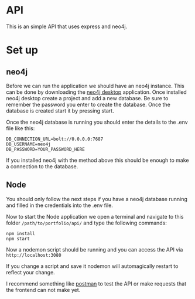 # API
This is an simple API that uses express and neo4j.

# Set up

## neo4j
Before we can run the application we should have an neo4j instance. This can be done by downloading the [neo4j desktop]("https://neo4j.com/download/neo4j-desktop/") application. Once installed neo4j desktop create a project and add a new database. Be sure to remember the password you enter to create the database. Once the database is created start it by pressing start.

Once the neo4j database is running you should enter the details to the .env file like this:
```
DB_CONNECTION_URL=bolt://0.0.0.0:7687
DB_USERNAME=neo4j
DB_PASSWORD=YOUR_PASSWORD_HERE
```
If you installed neo4j with the method above this should be enough to make a connection to the database.

## Node
You should only follow the next steps if you have a neo4j database running and filled in the credentials into the .env file.

Now to start the Node application we open a terminal and navigate to this folder `/path/to/portfolio/api/` and type the following commands:
```
npm install
npm start
```
Now a nodemon script should be running and you can access the API via `http://localhost:3080`

If you change a script and save it nodemon will automagically restart to reflect your change.

I recommend something like [postman]("https://www.postman.com/") to test the API or make requests that the frontend can not make yet.